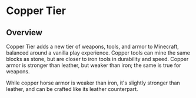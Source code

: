 # Copper Tier

## Overview

Copper Tier adds a new tier of weapons, tools, and armor to Minecraft, balanced around a vanilla play experience. Copper
tools can mine the same blocks as stone, but are closer to iron tools in durability and speed. Copper armor is stronger
than leather, but weaker than iron; the same is true for weapons.

While copper horse armor is weaker than iron, it's slightly stronger than leather, and can be crafted like its leather
counterpart.